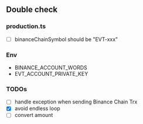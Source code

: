 ## Double check

### production.ts

- [ ] binanceChainSymbol should be "EVT-xxx"

### Env

- BINANCE_ACCOUNT_WORDS
- EVT_ACCOUNT_PRIVATE_KEY

### TODOs

- [ ] handle exception when sending Binance Chain Trx
- [x] avoid endless loop
- [ ] convert amount
